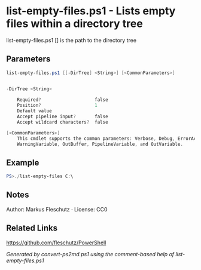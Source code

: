 # list-empty-files.ps1 - Lists empty files within a directory tree

list-empty-files.ps1 [<DirTree>]
<DirTree> is the path to the directory tree

## Parameters
```powershell
list-empty-files.ps1 [[-DirTree] <String>] [<CommonParameters>]


-DirTree <String>
    
    Required?                    false
    Position?                    1
    Default value                
    Accept pipeline input?       false
    Accept wildcard characters?  false

[<CommonParameters>]
    This cmdlet supports the common parameters: Verbose, Debug, ErrorAction, ErrorVariable, WarningAction, 
    WarningVariable, OutBuffer, PipelineVariable, and OutVariable.
```

## Example
```powershell
PS>./list-empty-files C:\
```


## Notes
Author: Markus Fleschutz · License: CC0

## Related Links
https://github.com/fleschutz/PowerShell

*Generated by convert-ps2md.ps1 using the comment-based help of list-empty-files.ps1*
